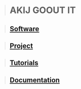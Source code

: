 >	# AKIJ GOOUT IT

>	##	[Software](https://github.com/alaminit1989/MyStorage/tree/master/Software)

>	##	[Project](https://github.com/alaminit1989/MyStorage/tree/master/Project)

>	##	[Tutorials](https://github.com/alaminit1989/MyStorage/tree/master/Tutorial)

>	##	[Documentation](https://github.com/alaminit1989/MyStorage/tree/master/Documentation)
